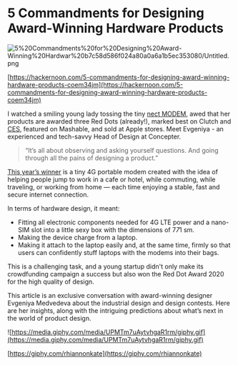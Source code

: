 
# 5 Commandments for Designing Award-Winning Hardware Products

![5%20Commandments%20for%20Designing%20Award-Winning%20Hardwar%20b7c58d586f024a80a0a6a1b5ec353080/Untitled.png](5%20Commandments%20for%20Designing%20Award-Winning%20Hardwar%20b7c58d586f024a80a0a6a1b5ec353080/Untitled.png)

[https://hackernoon.com/5-commandments-for-designing-award-winning-hardware-products-coem34jm](https://hackernoon.com/5-commandments-for-designing-award-winning-hardware-products-coem34jm)

I watched a smiling young lady tossing the tiny [nect MODEM](https://nectmodem.com/?ref=hackernoon.com), awed that her products are awarded three Red Dots (already!), marked best on Clutch and [CES](https://www.ces.tech/?ref=hackernoon.com), featured on Mashable, and sold at Apple stores. Meet Evgeniya - an experienced and tech-savvy Head of Design at Concepter.

> “It’s all about observing and asking yourself questions. And going through all the pains of designing a product.”

[This year’s winner](https://www.red-dot.org/project/nect-modem-48506?ref=hackernoon.com) is a tiny 4G portable modem created with the idea of helping people jump to work in a cafe or hotel, while commuting, while traveling, or working from home — each time enjoying a stable, fast and secure internet connection.

In terms of hardware design, it meant:

- Fitting all electronic components needed for 4G LTE power and a nano-SIM slot into a little sexy box with the dimensions of 7*7*1 sm.
- Making the device charge from a laptop.
- Making it attach to the laptop easily and, at the same time, firmly so that users can confidently stuff laptops with the modems into their bags.

This is a challenging task, and a young startup didn't only make its crowdfunding campaign a success but also won the Red Dot Award 2020 for the high quality of design.

This article is an exclusive conversation with award-winning designer Evgeniya Medvedeva about the industrial design and design contests. Here are her insights, along with the intriguing predictions about what’s next in the world of product design.

![https://media.giphy.com/media/UPMTm7uAytvhgaR1rm/giphy.gif](https://media.giphy.com/media/UPMTm7uAytvhgaR1rm/giphy.gif)

[https://giphy.com/rhiannonkate](https://giphy.com/rhiannonkate)
